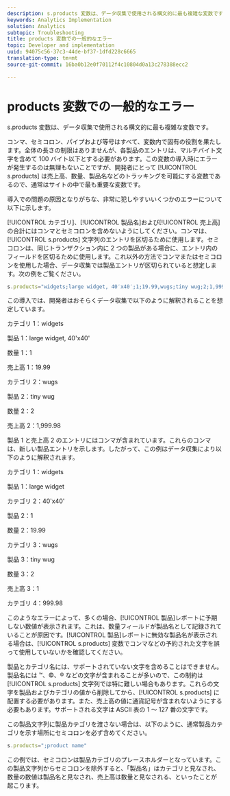 ```yaml
---
description: s.products 変数は、データ収集で使用される構文的に最も複雑な変数です。
keywords: Analytics Implementation
solution: Analytics
subtopic: Troubleshooting
title: products 変数での一般的なエラー
topic: Developer and implementation
uuid: 94075c56-37c3-44de-bf37-1dfd228c6665
translation-type: tm+mt
source-git-commit: 16ba0b12e0f70112f4c10804d0a13c278388ecc2

---
```



# products 変数での一般的なエラー

s.products 変数は、データ収集で使用される構文的に最も複雑な変数です。

コンマ、セミコロン、パイプおよび等号はすべて、変数内で固有の役割を果たします。全体の長さの制限はありませんが、各製品のエントリは、マルチバイト文字を含めて 100 バイト以下とする必要があります。この変数の導入時にエラーが発生するのは無理もないことですが、開発者にとって [!UICONTROL s.products] は売上高、数量、製品名などのトラッキングを可能にする変数であるので、通常はサイトの中で最も重要な変数です。

導入での問題の原因となりがちな、非常に犯しやすいいくつかのエラーについて以下に示します。

[!UICONTROL カテゴリ]、[!UICONTROL 製品名]および[!UICONTROL 売上高]の合計にはコンマとセミコロンを含めないようにしてください。コンマは、[!UICONTROL s.products] 文字列のエントリを区切るために使用します。セミコロンは、同じトランザクション内に 2 つの製品がある場合に、エントリ内のフィールドを区切るために使用します。これ以外の方法でコンマまたはセミコロンを使用した場合、データ収集では製品エントリが区切られていると想定します。次の例をご覧ください。

```js
s.products="widgets;large widget, 40′x40′;1;19.99,wugs;tiny wug;2;1,999.98";
```

この導入では、開発者はおそらくデータ収集で以下のように解釈されることを想定しています。

カテゴリ 1：widgets

製品 1：large widget, 40'x40'

数量 1：1

売上高 1：19.99

カテゴリ 2：wugs

製品 2：tiny wug

数量 2：2

売上高 2：1,999.98

製品 1 と売上高 2 のエントリにはコンマが含まれています。これらのコンマは、新しい製品エントリを示します。したがって、この例はデータ収集により以下のように解釈されます。

カテゴリ 1：widgets

製品 1：large widget

カテゴリ 2：40'x40'

製品 2：1

数量 2：19.99

カテゴリ 3：wugs

製品 3：tiny wug

数量 3：2

売上高 3：1

カテゴリ 4：999.98

このようなエラーによって、多くの場合、[!UICONTROL 製品]レポートに予期しない数値が表示されます。これは、数量フィールドが製品名として記録されていることが原因です。[!UICONTROL 製品]レポートに無効な製品名が表示される場合は、[!UICONTROL s.products] 変数でコンマなどの予約された文字を誤って使用していないかを確認してください。

製品とカテゴリ名には、サポートされていない文字を含めることはできません。製品名には ™、©、® などの文字が含まれることが多いので、この制約は [!UICONTROL s.products] 文字列では特に難しい場合もあります。これらの文字を製品およびカテゴリの値から削除してから、[!UICONTROL s.products] に配置する必要があります。また、売上高の値に通貨記号が含まれないようにする必要もあります。サポートされる文字は ASCII 表の 1 ～ 127 番の文字です。

この製品文字列に製品カテゴリを渡さない場合は、以下のように、通常製品カテゴリを示す場所にセミコロンを必ず含めてください。

```js
s.products=";product name"
```

この例では、セミコロンは製品カテゴリのプレースホルダーとなっています。この製品文字列からセミコロンを除外すると、「製品名」はカテゴリと見なされ、数量の数値は製品名と見なされ、売上高は数量と見なされる、といったことが起こります。

